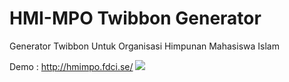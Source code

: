 # HMI-MPO Twibbon Generator

Generator Twibbon Untuk Organisasi Himpunan Mahasiswa Islam

Demo : http://hmimpo.fdci.se/
<img src="https://raw.githubusercontent.com/fdciabdul/HMI-MPO-Twibbon-Generator/main/IMG_20200815_121815-picsay.jpg">
